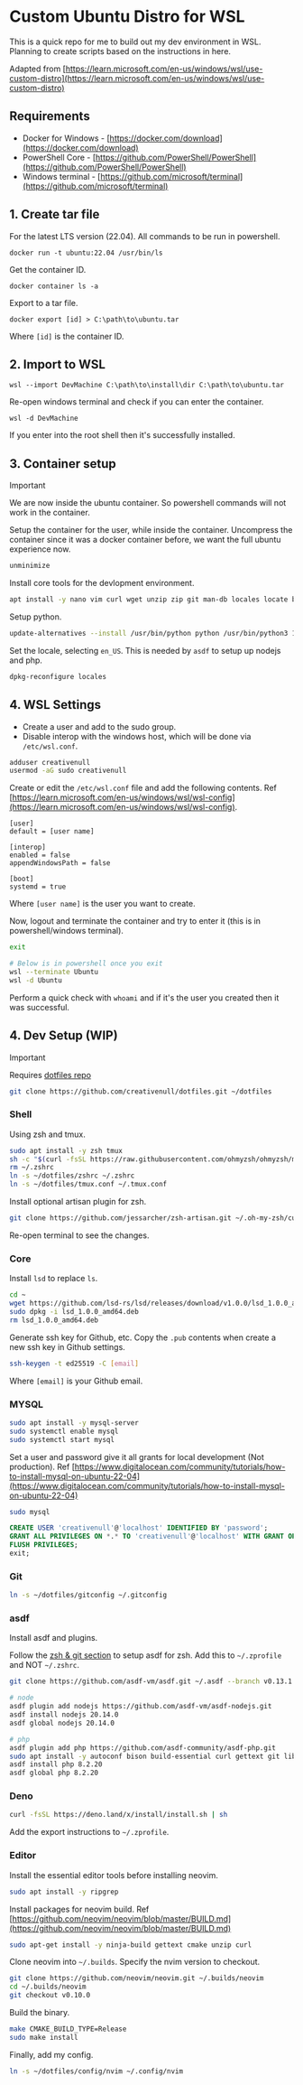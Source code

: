 # Custom Ubuntu Distro for WSL

This is a quick repo for me to build out my dev environment in WSL. Planning to create scripts based on the instructions in here.

Adapted from [https://learn.microsoft.com/en-us/windows/wsl/use-custom-distro](https://learn.microsoft.com/en-us/windows/wsl/use-custom-distro)

## Requirements

- Docker for Windows - [https://docker.com/download](https://docker.com/download)
- PowerShell Core - [https://github.com/PowerShell/PowerShell](https://github.com/PowerShell/PowerShell)
- Windows terminal - [https://github.com/microsoft/terminal](https://github.com/microsoft/terminal)

## 1. Create tar file

For the latest LTS version (22.04). All commands to be run in powershell.

```pwsh
docker run -t ubuntu:22.04 /usr/bin/ls
```

Get the container ID.

```pwsh
docker container ls -a
```

Export to a tar file.

```pwsh
docker export [id] > C:\path\to\ubuntu.tar
```

Where `[id]` is the container ID.

## 2. Import to WSL

```pwsh
wsl --import DevMachine C:\path\to\install\dir C:\path\to\ubuntu.tar
```

Re-open windows terminal and check if you can enter the container.

```pwsh
wsl -d DevMachine
```

If you enter into the root shell then it's successfully installed.

## 3. Container setup

> [!IMPORTANT]
> We are now inside the ubuntu container. So powershell commands will not work in the container.

Setup the container for the user, while inside the container. Uncompress the container since it was
a docker container before, we want the full ubuntu experience now.

```sh
unminimize
```

Install core tools for the devlopment environment.

```sh
apt install -y nano vim curl wget unzip zip git man-db locales locate build-essential autoconf sudo systemd systemd-sysv iproute2 python3 python3-pip
```

Setup python.

```sh
update-alternatives --install /usr/bin/python python /usr/bin/python3 1
```

Set the locale, selecting `en_US`. This is needed by `asdf` to setup up nodejs and php.

```sh
dpkg-reconfigure locales
```

## 4. WSL Settings

- Create a user and add to the sudo group.
- Disable interop with the windows host, which will be done via `/etc/wsl.conf`.

```sh
adduser creativenull
usermod -aG sudo creativenull
```

Create or edit the `/etc/wsl.conf` file and add the following contents.
Ref [https://learn.microsoft.com/en-us/windows/wsl/wsl-config](https://learn.microsoft.com/en-us/windows/wsl/wsl-config).

```
[user]
default = [user name]

[interop]
enabled = false
appendWindowsPath = false

[boot]
systemd = true
```

Where `[user name]` is the user you want to create.

Now, logout and terminate the container and try to enter it (this is in powershell/windows terminal).

```sh
exit

# Below is in powershell once you exit
wsl --terminate Ubuntu
wsl -d Ubuntu
```

Perform a quick check with `whoami` and if it's the user you created then it was successful.

## 4. Dev Setup (WIP)

> [!IMPORTANT]
> Requires [dotfiles repo](https://github.com/creativenull/dotfiles.git)

```sh
git clone https://github.com/creativenull/dotfiles.git ~/dotfiles
```

### Shell

Using zsh and tmux.

```sh
sudo apt install -y zsh tmux
sh -c "$(curl -fsSL https://raw.githubusercontent.com/ohmyzsh/ohmyzsh/master/tools/install.sh)"
rm ~/.zshrc
ln -s ~/dotfiles/zshrc ~/.zshrc
ln -s ~/dotfiles/tmux.conf ~/.tmux.conf
```

Install optional artisan plugin for zsh.

```sh
git clone https://github.com/jessarcher/zsh-artisan.git ~/.oh-my-zsh/custom/plugins/artisan
```

Re-open terminal to see the changes.

### Core

Install `lsd` to replace `ls`.

```sh
cd ~
wget https://github.com/lsd-rs/lsd/releases/download/v1.0.0/lsd_1.0.0_amd64.deb
sudo dpkg -i lsd_1.0.0_amd64.deb
rm lsd_1.0.0_amd64.deb
```

Generate ssh key for Github, etc. Copy the `.pub` contents when create a new ssh key in Github settings.

```sh
ssh-keygen -t ed25519 -C [email]
```

Where `[email]` is your Github email.

### MYSQL

```sh
sudo apt install -y mysql-server
sudo systemctl enable mysql
sudo systemctl start mysql
```

Set a user and password give it all grants for local development (Not production).
Ref [https://www.digitalocean.com/community/tutorials/how-to-install-mysql-on-ubuntu-22-04](https://www.digitalocean.com/community/tutorials/how-to-install-mysql-on-ubuntu-22-04)

```sh
sudo mysql
```

```sql
CREATE USER 'creativenull'@'localhost' IDENTIFIED BY 'password';
GRANT ALL PRIVILEGES ON *.* TO 'creativenull'@'localhost' WITH GRANT OPTION;
FLUSH PRIVILEGES;
exit;
```

### Git

```sh
ln -s ~/dotfiles/gitconfig ~/.gitconfig
```

### asdf

Install asdf and plugins.

Follow the [zsh & git section](https://asdf-vm.com/guide/getting-started.html#_3-install-asdf) to setup asdf for zsh. Add this to `~/.zprofile` and NOT `~/.zshrc`.

```sh
git clone https://github.com/asdf-vm/asdf.git ~/.asdf --branch v0.13.1

# node
asdf plugin add nodejs https://github.com/asdf-vm/asdf-nodejs.git
asdf install nodejs 20.14.0
asdf global nodejs 20.14.0

# php
asdf plugin add php https://github.com/asdf-community/asdf-php.git
sudo apt install -y autoconf bison build-essential curl gettext git libgd-dev libcurl4-openssl-dev libedit-dev libicu-dev libjpeg-dev libmysqlclient-dev libonig-dev libpng-dev libpq-dev libreadline-dev libsqlite3-dev libssl-dev libxml2-dev libzip-dev openssl pkg-config re2c zlib1g-dev
asdf install php 8.2.20
asdf global php 8.2.20
```

### Deno

```sh
curl -fsSL https://deno.land/x/install/install.sh | sh
```

Add the export instructions to `~/.zprofile`.

### Editor

Install the essential editor tools before installing neovim.

```sh
sudo apt install -y ripgrep
```

Install packages for neovim build. Ref [https://github.com/neovim/neovim/blob/master/BUILD.md](https://github.com/neovim/neovim/blob/master/BUILD.md)

```sh
sudo apt-get install -y ninja-build gettext cmake unzip curl
```

Clone neovim into `~/.builds`. Specify the nvim version to checkout.

```sh
git clone https://github.com/neovim/neovim.git ~/.builds/neovim
cd ~/.builds/neovim
git checkout v0.10.0
```

Build the binary.

```sh
make CMAKE_BUILD_TYPE=Release
sudo make install
```

Finally, add my config.

```sh
ln -s ~/dotfiles/config/nvim ~/.config/nvim
```
